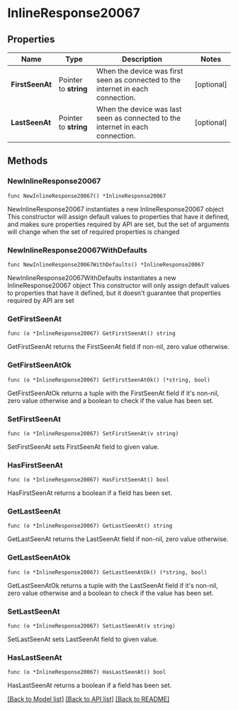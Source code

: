 # InlineResponse20067

## Properties

Name | Type | Description | Notes
------------ | ------------- | ------------- | -------------
**FirstSeenAt** | Pointer to **string** | When the device was first seen as connected to the internet in each connection. | [optional] 
**LastSeenAt** | Pointer to **string** | When the device was last seen as connected to the internet in each connection. | [optional] 

## Methods

### NewInlineResponse20067

`func NewInlineResponse20067() *InlineResponse20067`

NewInlineResponse20067 instantiates a new InlineResponse20067 object
This constructor will assign default values to properties that have it defined,
and makes sure properties required by API are set, but the set of arguments
will change when the set of required properties is changed

### NewInlineResponse20067WithDefaults

`func NewInlineResponse20067WithDefaults() *InlineResponse20067`

NewInlineResponse20067WithDefaults instantiates a new InlineResponse20067 object
This constructor will only assign default values to properties that have it defined,
but it doesn't guarantee that properties required by API are set

### GetFirstSeenAt

`func (o *InlineResponse20067) GetFirstSeenAt() string`

GetFirstSeenAt returns the FirstSeenAt field if non-nil, zero value otherwise.

### GetFirstSeenAtOk

`func (o *InlineResponse20067) GetFirstSeenAtOk() (*string, bool)`

GetFirstSeenAtOk returns a tuple with the FirstSeenAt field if it's non-nil, zero value otherwise
and a boolean to check if the value has been set.

### SetFirstSeenAt

`func (o *InlineResponse20067) SetFirstSeenAt(v string)`

SetFirstSeenAt sets FirstSeenAt field to given value.

### HasFirstSeenAt

`func (o *InlineResponse20067) HasFirstSeenAt() bool`

HasFirstSeenAt returns a boolean if a field has been set.

### GetLastSeenAt

`func (o *InlineResponse20067) GetLastSeenAt() string`

GetLastSeenAt returns the LastSeenAt field if non-nil, zero value otherwise.

### GetLastSeenAtOk

`func (o *InlineResponse20067) GetLastSeenAtOk() (*string, bool)`

GetLastSeenAtOk returns a tuple with the LastSeenAt field if it's non-nil, zero value otherwise
and a boolean to check if the value has been set.

### SetLastSeenAt

`func (o *InlineResponse20067) SetLastSeenAt(v string)`

SetLastSeenAt sets LastSeenAt field to given value.

### HasLastSeenAt

`func (o *InlineResponse20067) HasLastSeenAt() bool`

HasLastSeenAt returns a boolean if a field has been set.


[[Back to Model list]](../README.md#documentation-for-models) [[Back to API list]](../README.md#documentation-for-api-endpoints) [[Back to README]](../README.md)



